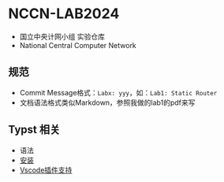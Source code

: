 # NCCN-LAB2024

- 国立中央计网小组 实验仓库
- National Central Computer Network

## 规范

- Commit Message格式：`Labx: yyy`，如：`Lab1: Static Router`
- 文档语法格式类似Markdown，参照我做的lab1的pdf来写

## Typst 相关

- 语法
- [安装](https://github.com/typst-community/typst-install)
- [Vscode插件支持](https://typst-doc-cn.github.io/docs/chinese/)
